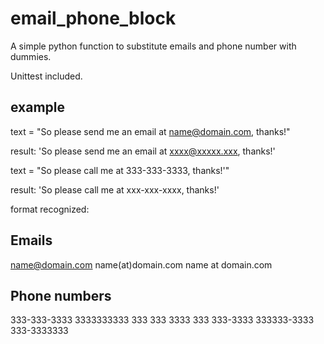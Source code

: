 email_phone_block
=================

A simple python function to substitute emails and phone number with dummies.

Unittest included.

example
-------

text = "So please send me an email at name@domain.com, thanks!"

result: 'So please send me an email at xxxx@xxxxx.xxx, thanks!'

text = "So please call me at 333-333-3333, thanks!'"

result: 'So please call me at xxx-xxx-xxxx, thanks!'

format recognized:

Emails
------
name@domain.com
name(at)domain.com
name at domain.com

Phone numbers
-------------
333-333-3333
3333333333
333 333 3333
333 333-3333
333333-3333
333-3333333  